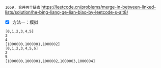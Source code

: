 
`1669. 合并两个链表` https://leetcode.cn/problems/merge-in-between-linked-lists/solution/he-bing-liang-ge-lian-biao-by-leetcode-s-alt8/
- [x] 方法一：模拟

```
[0,1,2,3,4,5]
3
4
[1000000,1000001,1000002]
[0,1,2,3,4,5,6]
2
5
[1000000,1000001,1000002,1000003,1000004]
```
